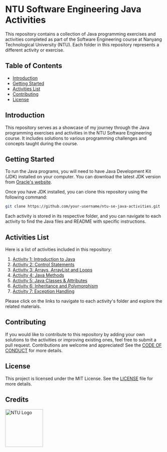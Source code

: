 # NTU Software Engineering Java Activities

This repository contains a collection of Java programming exercises and activities completed as part of the Software Engineering course at Nanyang Technological University (NTU). Each folder in this repository represents a different activity or exercise.

## Table of Contents

- [Introduction](#introduction)
- [Getting Started](#getting-started)
- [Activities List](#activities-list)
- [Contributing](#contributing)
- [License](#license)

## Introduction

This repository serves as a showcase of my journey through the Java programming exercises and activities in the NTU Software Engineering course. It includes solutions to various programming challenges and concepts taught during the course.

## Getting Started

To run the Java programs, you will need to have Java Development Kit (JDK) installed on your computer. You can download the latest JDK version from [Oracle's website](https://www.oracle.com/java/technologies/javase-downloads.html).

Once you have JDK installed, you can clone this repository using the following command:

```bash
git clone https://github.com/your-username/ntu-se-java-activities.git

```

Each activity is stored in its respective folder, and you can navigate to each activity to find the Java files and README with specific instructions.

## Activities List

Here is a list of activities included in this repository:

1. [Activity 1: Introduction to Java](/activity1)
2. [Activity 2: Control Statements](/activity2)
3. [Activity 3: Arrays, ArrayList and Loops](/activity3)
4. [Activity 4: Java Methods](/activity4)
5. [Activity 5: Java Classes & Attributes](/activity5)
6. [Activity 6: Inheritance and Polymorphism](/activity6)
7. [Activity 7: Exception Handling](/activity7)
<!-- 8. [Activity 8: Multi-Threading](/activity8) -->

Please click on the links to navigate to each activity's folder and explore the related materials.

## Contributing

If you would like to contribute to this repository by adding your own solutions to the activities or improving existing ones, feel free to submit a pull request. Contributions are welcome and appreciated! See the [CODE OF CONDUCT](/CODE_OF_CONDUCT.MD) for more details.

## License

This project is licensed under the MIT License. See the [LICENSE](/LICENSE) file for more details.

## Credits

[<img src="https://www.ntu.edu.sg/images/default-source/corporate/ntu_logo.png?sfvrsn=b5dd1d82_5" alt="NTU Logo" width="120">](https://www.ntu.edu.sg)
